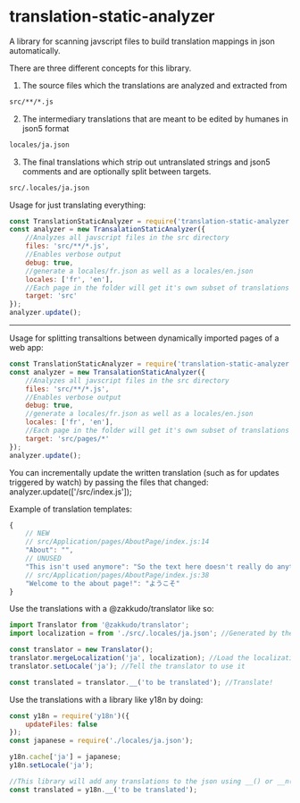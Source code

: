 # translation-static-analyzer

A library for scanning javscript files to build translation mappings in json automatically.

There are three different concepts for this library.

1) The source files which the translations are analyzed and extracted from

```bash
src/**/*.js
```

2) The intermediary translations that are meant to be edited by humanes in json5 format

```bash
locales/ja.json
```

3) The final translations which strip out untranslated strings and json5 comments and are optionally split between targets.

```bash
src/.locales/ja.json
```

Usage for just translating everything:

```js
const TranslationStaticAnalyzer = require('translation-static-analyzer');
const analyzer = new TransalationStaticAnalyzer({
    //Analyzes all javscript files in the src directory
    files: 'src/**/*.js',
    //Enables verbose output
    debug: true,
    //generate a locales/fr.json as well as a locales/en.json
    locales: ['fr', 'en'],
    //Each page in the folder will get it's own subset of translations
    target: 'src'
});
analyzer.update();
```

------

Usage for splitting transaltions between dynamically imported pages of a web app:

```js
const TranslationStaticAnalyzer = require('translation-static-analyzer');
const analyzer = new TransalationStaticAnalyzer({
    //Analyzes all javscript files in the src directory
    files: 'src/**/*.js',
    //Enables verbose output
    debug: true,
    //generate a locales/fr.json as well as a locales/en.json
    locales: ['fr', 'en'],
    //Each page in the folder will get it's own subset of translations
    target: 'src/pages/*'
});
analyzer.update();
```

You can incrementally update the written translation (such as for updates triggered by watch) by passing the files that changed:
analyzer.update(['/src/index.js']);

Example of translation templates:

```js
{
    // NEW
    // src/Application/pages/AboutPage/index.js:14
    "About": "",
    // UNUSED
    "This isn't used anymore": "So the text here doesn't really do anything",
    // src/Application/pages/AboutPage/index.js:38
    "Welcome to the about page!": "ようこそ"
}
```

Use the translations with a @zakkudo/translator like so:

```js
import Translator from '@zakkudo/translator';
import localization = from './src/.locales/ja.json'; //Generated by the analyzer

const translator = new Translator();
translator.mergeLocalization('ja', localization); //Load the localization
translator.setLocale('ja'); //Tell the translator to use it

const translated = translator.__('to be translated'); //Translate!
```

Use the translations with a library like y18n by doing:

```js
const y18n = require('y18n')({
    updateFiles: false
});
const japanese = require('./locales/ja.json');

y18n.cache['ja'] = japanese;
y18n.setLocale('ja');

//This library will add any translations to the json using __() or __n() as the translation function.
const translated = y18n.__('to be translated');
```
